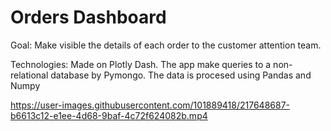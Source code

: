 # Orders Dashboard

Goal: Make visible the details of each order to the customer attention team.

Technologies: Made on Plotly Dash. The app make queries to a non-relational database by Pymongo. The data is procesed using Pandas and Numpy


https://user-images.githubusercontent.com/101889418/217648687-b6613c12-e1ee-4d68-9baf-4c72f624082b.mp4

